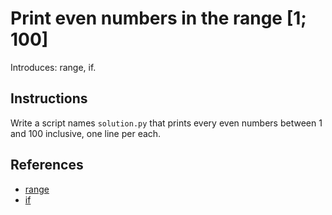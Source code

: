 # Print even numbers in the range [1; 100]

Introduces: range, if.

## Instructions

Write a script names `solution.py` that prints every even numbers
between 1 and 100 inclusive, one line per each.

## References
 - [range](https://docs.python.org/3/library/functions.html#func-range)
 - [if](https://docs.python.org/3/tutorial/controlflow.html#if-statements)

